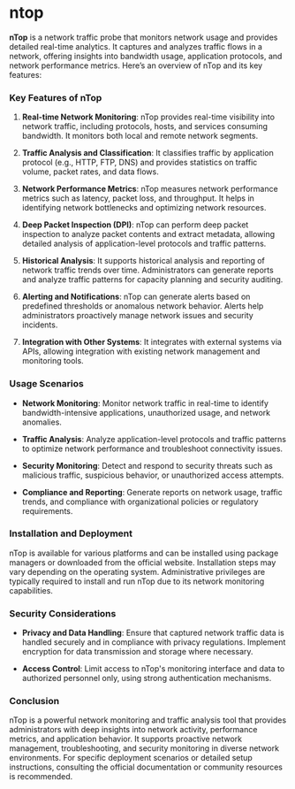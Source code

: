 # ntop

**nTop** is a network traffic probe that monitors network usage and provides detailed real-time analytics. It captures and analyzes traffic flows in a network, offering insights into bandwidth usage, application protocols, and network performance metrics. Here’s an overview of nTop and its key features:

### Key Features of nTop

1. **Real-time Network Monitoring**: nTop provides real-time visibility into network traffic, including protocols, hosts, and services consuming bandwidth. It monitors both local and remote network segments.

2. **Traffic Analysis and Classification**: It classifies traffic by application protocol (e.g., HTTP, FTP, DNS) and provides statistics on traffic volume, packet rates, and data flows.

3. **Network Performance Metrics**: nTop measures network performance metrics such as latency, packet loss, and throughput. It helps in identifying network bottlenecks and optimizing network resources.

4. **Deep Packet Inspection (DPI)**: nTop can perform deep packet inspection to analyze packet contents and extract metadata, allowing detailed analysis of application-level protocols and traffic patterns.

5. **Historical Analysis**: It supports historical analysis and reporting of network traffic trends over time. Administrators can generate reports and analyze traffic patterns for capacity planning and security auditing.

6. **Alerting and Notifications**: nTop can generate alerts based on predefined thresholds or anomalous network behavior. Alerts help administrators proactively manage network issues and security incidents.

7. **Integration with Other Systems**: It integrates with external systems via APIs, allowing integration with existing network management and monitoring tools.

### Usage Scenarios

- **Network Monitoring**: Monitor network traffic in real-time to identify bandwidth-intensive applications, unauthorized usage, and network anomalies.

- **Traffic Analysis**: Analyze application-level protocols and traffic patterns to optimize network performance and troubleshoot connectivity issues.

- **Security Monitoring**: Detect and respond to security threats such as malicious traffic, suspicious behavior, or unauthorized access attempts.

- **Compliance and Reporting**: Generate reports on network usage, traffic trends, and compliance with organizational policies or regulatory requirements.

### Installation and Deployment

nTop is available for various platforms and can be installed using package managers or downloaded from the official website. Installation steps may vary depending on the operating system. Administrative privileges are typically required to install and run nTop due to its network monitoring capabilities.

### Security Considerations

- **Privacy and Data Handling**: Ensure that captured network traffic data is handled securely and in compliance with privacy regulations. Implement encryption for data transmission and storage where necessary.

- **Access Control**: Limit access to nTop's monitoring interface and data to authorized personnel only, using strong authentication mechanisms.

### Conclusion

nTop is a powerful network monitoring and traffic analysis tool that provides administrators with deep insights into network activity, performance metrics, and application behavior. It supports proactive network management, troubleshooting, and security monitoring in diverse network environments. For specific deployment scenarios or detailed setup instructions, consulting the official documentation or community resources is recommended.
